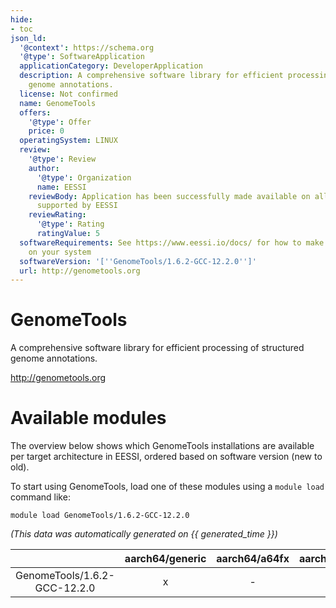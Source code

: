```yaml
---
hide:
- toc
json_ld:
  '@context': https://schema.org
  '@type': SoftwareApplication
  applicationCategory: DeveloperApplication
  description: A comprehensive software library for efficient processing of structured
    genome annotations.
  license: Not confirmed
  name: GenomeTools
  offers:
    '@type': Offer
    price: 0
  operatingSystem: LINUX
  review:
    '@type': Review
    author:
      '@type': Organization
      name: EESSI
    reviewBody: Application has been successfully made available on all architectures
      supported by EESSI
    reviewRating:
      '@type': Rating
      ratingValue: 5
  softwareRequirements: See https://www.eessi.io/docs/ for how to make EESSI available
    on your system
  softwareVersion: '[''GenomeTools/1.6.2-GCC-12.2.0'']'
  url: http://genometools.org
---
```


GenomeTools
===========


A comprehensive software library for efficient processing of structured genome annotations.

http://genometools.org
# Available modules


The overview below shows which GenomeTools installations are available per target architecture in EESSI, ordered based on software version (new to old).

To start using GenomeTools, load one of these modules using a `module load` command like:

```shell
module load GenomeTools/1.6.2-GCC-12.2.0
```

*(This data was automatically generated on {{ generated_time }})*

| |aarch64/generic|aarch64/a64fx|aarch64/neoverse_n1|aarch64/neoverse_v1|aarch64/nvidia/grace|x86_64/generic|x86_64/amd/zen2|x86_64/amd/zen3|x86_64/amd/zen4|x86_64/intel/cascadelake|x86_64/intel/haswell|x86_64/intel/icelake|x86_64/intel/sapphirerapids|x86_64/intel/skylake_avx512|
| :---: | :---: | :---: | :---: | :---: | :---: | :---: | :---: | :---: | :---: | :---: | :---: | :---: | :---: | :---: |
|GenomeTools/1.6.2-GCC-12.2.0|x|-|x|x|x|x|x|x|x|x|x|x|x|x|
